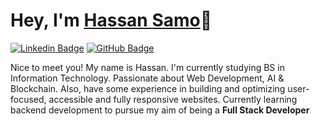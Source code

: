 # Hey, I'm <a href="https://www.linkedin.com/in/hassan-samo">Hassan Samo</a>👋
 
[![Linkedin Badge](https://img.shields.io/badge/-HassanSamo-0077B5?style=for-the-badge&logo=linkedin&logoColor=white&link=https://www.linkedin.com/in/hassansamo/)](https://www.linkedin.com/in/hassansamo/)
[![GitHub Badge](https://img.shields.io/badge/-HassanSamo-100000?style=for-the-badge&logo=github&logoColor=white&link=https://github.com/hassansamo/)](https://github.com/hassansamo)

Nice to meet you! My name is Hassan. I'm currently studying BS in Information Technology. Passionate about Web Development, AI & Blockchain. Also, have some experience in building and optimizing user-focused, accessible and fully responsive websites. Currently learning backend development to pursue my aim of being a **Full Stack Developer**
